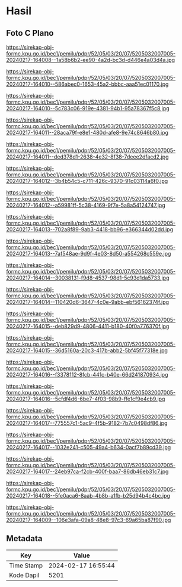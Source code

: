 # Hasil

## Foto C Plano

https://sirekap-obj-formc.kpu.go.id/bec1/pemilu/pdpr/52/05/03/20/07/5205032007005-20240217-164008--1a58b6b2-ee90-4a2d-bc3d-d446e4a03d4a.jpg

https://sirekap-obj-formc.kpu.go.id/bec1/pemilu/pdpr/52/05/03/20/07/5205032007005-20240217-164010--586abec0-1653-45a2-bbbc-aaa51ec01170.jpg

https://sirekap-obj-formc.kpu.go.id/bec1/pemilu/pdpr/52/05/03/20/07/5205032007005-20240217-164010--5c783c06-919e-4381-94b1-95a78367f5c8.jpg

https://sirekap-obj-formc.kpu.go.id/bec1/pemilu/pdpr/52/05/03/20/07/5205032007005-20240217-164011--28aca79f-e8e1-480d-afe8-9e74c8646b80.jpg

https://sirekap-obj-formc.kpu.go.id/bec1/pemilu/pdpr/52/05/03/20/07/5205032007005-20240217-164011--ded378d1-2638-4e32-8f38-7deee2dfacd2.jpg

https://sirekap-obj-formc.kpu.go.id/bec1/pemilu/pdpr/52/05/03/20/07/5205032007005-20240217-164012--3b4b54c5-c711-426c-9370-91c03114a6f0.jpg

https://sirekap-obj-formc.kpu.go.id/bec1/pemilu/pdpr/52/05/03/20/07/5205032007005-20240217-164012--a59981ff-5c38-4169-9f7e-5a8a54124747.jpg

https://sirekap-obj-formc.kpu.go.id/bec1/pemilu/pdpr/52/05/03/20/07/5205032007005-20240217-164013--702a8f89-9ab3-4418-bb96-e366344d02dd.jpg

https://sirekap-obj-formc.kpu.go.id/bec1/pemilu/pdpr/52/05/03/20/07/5205032007005-20240217-164013--7af548ae-9d9f-4e03-8d50-a554268c559e.jpg

https://sirekap-obj-formc.kpu.go.id/bec1/pemilu/pdpr/52/05/03/20/07/5205032007005-20240217-164014--30038131-f9d8-4537-98d1-5c93d1da5733.jpg

https://sirekap-obj-formc.kpu.go.id/bec1/pemilu/pdpr/52/05/03/20/07/5205032007005-20240217-164014--110420d6-3647-4c0e-9abb-ebf56162374f.jpg

https://sirekap-obj-formc.kpu.go.id/bec1/pemilu/pdpr/52/05/03/20/07/5205032007005-20240217-164015--deb829d9-4806-4411-b180-40f0a776370f.jpg

https://sirekap-obj-formc.kpu.go.id/bec1/pemilu/pdpr/52/05/03/20/07/5205032007005-20240217-164015--36d5160a-20c3-417b-abb2-5bf45f77318e.jpg

https://sirekap-obj-formc.kpu.go.id/bec1/pemilu/pdpr/52/05/03/20/07/5205032007005-20240217-164016--f3378112-8fcb-441c-b40e-66d241870934.jpg

https://sirekap-obj-formc.kpu.go.id/bec1/pemilu/pdpr/52/05/03/20/07/5205032007005-20240217-164016--5cfdf4d6-6be7-4f03-98b9-ffe1cf9e4cb9.jpg

https://sirekap-obj-formc.kpu.go.id/bec1/pemilu/pdpr/52/05/03/20/07/5205032007005-20240217-164017--775557c1-5ac9-4f5b-9182-7b7c0498df86.jpg

https://sirekap-obj-formc.kpu.go.id/bec1/pemilu/pdpr/52/05/03/20/07/5205032007005-20240217-164017--1032e241-c505-49a4-b634-0acf7b89cd39.jpg

https://sirekap-obj-formc.kpu.go.id/bec1/pemilu/pdpr/52/05/03/20/07/5205032007005-20240217-164017--24eb97ca-f2cb-400f-baa7-86db46eb31c7.jpg

https://sirekap-obj-formc.kpu.go.id/bec1/pemilu/pdpr/52/05/03/20/07/5205032007005-20240217-164018--5fe0aca6-8aab-4b8b-a1fb-b25d94b4c4bc.jpg

https://sirekap-obj-formc.kpu.go.id/bec1/pemilu/pdpr/52/05/03/20/07/5205032007005-20240217-164009--106e3afa-09a8-48e8-97c3-69a65ba87f90.jpg


## Metadata

| Key        | Value               |
| ---------- | ------------------- |
| Time Stamp | 2024-02-17 16:55:44 |
| Kode Dapil | 5201                |




